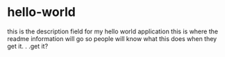 # hello-world
this is the description field for my hello world application
this is where the readme information will go so people will know what this does when they get it. . .get it?

